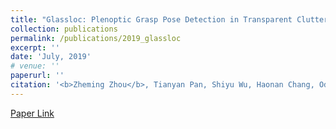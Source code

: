 ```yaml
---
title: "Glassloc: Plenoptic Grasp Pose Detection in Transparent Clutter"
collection: publications
permalink: /publications/2019_glassloc
excerpt: ''
date: 'July, 2019'
# venue: ''
paperurl: ''
citation: '<b>Zheming Zhou</b>, Tianyan Pan, Shiyu Wu, Haonan Chang, Odest Chadwicke Jenkins. <i>IEEE/RSJ International Conference on Intelligent Robots and Systems (IROS)</i>'
---
```


[Paper Link](https://ieeexplore.ieee.org/document/8967685)
